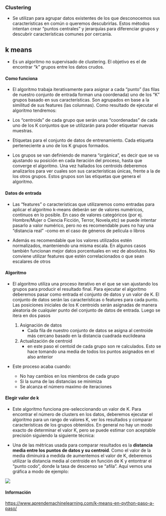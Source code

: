 ### Clustering

- Se utilizan para agrupar datos existentes de los que desconocemos sus características en común o queremos descubrirlas.  Estos métodos intentan crear “puntos centrales” y jerarquías para diferenciar grupos y descubrir características comunes por cercanía.
## k means

- Es un algoritmo no supervisado de clustering. El objetivo es el de encontrar “k” grupos entre los datos crudos.
#### Como funciona

-  El algoritmo trabaja iterativamente para asignar a cada “punto” (las filas de nuestro conjunto de entrada forman una coordenada) uno de los “K” grupos basado en sus características. Son agrupados en base a la similitud de sus features (las columnas). Como resultado de ejecutar el algoritmo tendremos:

- Los “centroids” de cada grupo que serán unas “coordenadas” de cada uno de los K conjuntos que se utilizarán para poder etiquetar nuevas muestras.
- Etiquetas para el conjunto de datos de entrenamiento. Cada etiqueta perteneciente a uno de los K grupos formados.

- Los grupos se van definiendo de manera “orgánica”, es decir que se va ajustando su posición en cada iteración del proceso, hasta que converge el algoritmo. Una vez hallados los centroids deberemos analizarlos para ver cuales son sus características únicas, frente a la de los otros grupos. Estos grupos son las etiquetas que genera el algoritmo.
#### Datos de entrada

- Las “features” o características que utilizaremos como entradas para aplicar el algoritmo k-means deberán ser de valores numéricos, continuos en lo posible. En caso de valores categóricos (por ej. Hombre/Mujer o Ciencia Ficción, Terror, Novela,etc) se puede intentar pasarlo a valor numérico, pero no es recomendable pues no hay una “distancia real” -como en el caso de géneros de película o libros 

- Además es recomendable que los valores utilizados estén normalizados, manteniendo una misma escala. En algunos casos también funcionan mejor datos porcentuales en vez de absolutos. No conviene utilizar features que estén correlacionados o que sean escalares de otros
#### Algoritmo 

- El algoritmo utiliza una proceso iterativo en el que se van ajustando los grupos para producir el resultado final. Para ejecutar el algoritmo deberemos pasar como entrada el conjunto de datos y un valor de K. El conjunto de datos serán las características o features para cada punto. Las posiciones iniciales de los K centroids serán asignadas de manera aleatoria de cualquier punto del conjunto de datos de entrada. Luego se itera en dos pasos
	1.  Asignación de datos
		- Cada fila de nuestro conjunto de datos se asigna al centroide más cercano  basado en la distancia cuadrada euclideana
	2. Actualización de centroid
		- en este paso el centoid de cada grupo son re calculados. Esto se hace tomando una media de todos los puntos asignados en el also anterior 
	
- Este proceso acaba cuando: 
	- No hay cambios en los miembros de cada grupo 
	- Si la suma de las distancias se minimiza
	- Se alcanza el número maximo de iteraciones

#### Elegir valor de k 

- Este algoritmo funciona pre-seleccionando un valor de K. Para encontrar el número de clusters en los datos, deberemos ejecutar el algoritmo para un rango de valores K, ver los resultados y comparar características de los grupos obtenidos. En general no hay un modo exacto de determinar el valor K, pero se puede estimar con aceptable precisión siguiendo la siguiente técnica:

- Una de las métricas usada para comparar resultados es la **distancia media entre los puntos de datos y su centroid**. Como el valor de la media diminuirá a medida de aumentemos el valor de K, deberemos utilizar la distancia media al centroide en función de K y entontrar el “punto codo”, donde la tasa de descenso se “afila”. Aquí vemos una gráfica a modo de ejemplo:

![](https://www.aprendemachinelearning.com/wp-content/uploads/2018/03/ejemplo-elbow.png)
#### Información
https://www.aprendemachinelearning.com/k-means-en-python-paso-a-paso/